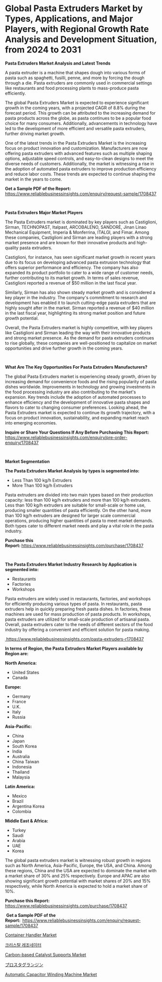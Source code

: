 <p><h1>Global Pasta Extruders Market by Types, Applications, and Major Players, with Regional Growth Rate Analysis and Development Situation, from 2024 to 2031</h1></p><p><strong>Pasta Extruders Market Analysis and Latest Trends</strong></p>
<p><p>A pasta extruder is a machine that shapes dough into various forms of pasta such as spaghetti, fusilli, penne, and more by forcing the dough through a die. Pasta extruders are commonly used in commercial settings like restaurants and food processing plants to mass-produce pasta efficiently.</p><p>The global Pasta Extruders Market is expected to experience significant growth in the coming years, with a projected CAGR of 8.8% during the forecast period. This growth can be attributed to the increasing demand for pasta products across the globe, as pasta continues to be a popular food choice for many consumers. Additionally, advancements in technology have led to the development of more efficient and versatile pasta extruders, further driving market growth.</p><p>One of the latest trends in the Pasta Extruders Market is the increasing focus on product innovation and customization. Manufacturers are now offering pasta extruders with advanced features such as multiple shaping options, adjustable speed controls, and easy-to-clean designs to meet the diverse needs of customers. Additionally, the market is witnessing a rise in the adoption of automated pasta extruders to improve production efficiency and reduce labor costs. These trends are expected to continue shaping the market in the years to come.</p></p>
<p><strong>Get a Sample PDF of the Report:&nbsp;</strong> <a href="https://www.reliablebusinessinsights.com/enquiry/request-sample/1708437">https://www.reliablebusinessinsights.com/enquiry/request-sample/1708437</a></p>
<p>&nbsp;</p>
<p><strong>Pasta Extruders Major Market Players</strong></p>
<p><p>The Pasta Extruders market is dominated by key players such as Castiglioni, Sirman, TECHNOPAST, Italpast, ARCOBALENO, SANDORÈ, Jinan Linao Mechanical Equipment, Imperia & Monferrina, ITALGI, and Fimar. Among these companies, Castiglioni and Sirman are leading players with a strong market presence and are known for their innovative products and high-quality pasta extruders.</p><p>Castiglioni, for instance, has seen significant market growth in recent years due to its focus on developing advanced pasta extrusion technology that offers superior performance and efficiency. The company has also expanded its product portfolio to cater to a wide range of customer needs, further contributing to its market growth. In terms of sales revenue, Castiglioni reported a revenue of $50 million in the last fiscal year.</p><p>Similarly, Sirman has also shown steady market growth and is considered a key player in the industry. The company's commitment to research and development has enabled it to launch cutting-edge pasta extruders that are highly sought after in the market. Sirman reported a revenue of $40 million in the last fiscal year, highlighting its strong market position and future growth potential.</p><p>Overall, the Pasta Extruders market is highly competitive, with key players like Castiglioni and Sirman leading the way with their innovative products and strong market presence. As the demand for pasta extruders continues to rise globally, these companies are well-positioned to capitalize on market opportunities and drive further growth in the coming years.</p></p>
<p>&nbsp;</p>
<p><strong>What Are The Key Opportunities For Pasta Extruders Manufacturers?</strong></p>
<p><p>The global Pasta Extruders market is experiencing steady growth, driven by increasing demand for convenience foods and the rising popularity of pasta dishes worldwide. Improvements in technology and growing investments in the food processing industry are also contributing to the market's expansion. Key trends include the adoption of automated processes to enhance efficiency and the development of innovative pasta shapes and flavors to cater to changing consumer preferences. Looking ahead, the Pasta Extruders market is expected to continue its growth trajectory, with a focus on product innovation, sustainability, and expanding market reach into emerging economies.</p></p>
<p><strong>Inquire or Share Your Questions If Any Before Purchasing This Report:</strong> <a href="https://www.reliablebusinessinsights.com/enquiry/pre-order-enquiry/1708437">https://www.reliablebusinessinsights.com/enquiry/pre-order-enquiry/1708437</a></p>
<p>&nbsp;</p>
<p><strong>Market Segmentation</strong></p>
<p><strong>The Pasta Extruders Market Analysis by types is segmented into:</strong></p>
<p><ul><li>Less Than 100 kg/h Extruders</li><li>More Than 100 kg/h Extruders</li></ul></p>
<p><p>Pasta extruders are divided into two main types based on their production capacity: less than 100 kg/h extruders and more than 100 kg/h extruders. Less than 100 kg/h extruders are suitable for small-scale or home use, producing smaller quantities of pasta efficiently. On the other hand, more than 100 kg/h extruders are designed for larger scale commercial operations, producing higher quantities of pasta to meet market demands. Both types cater to different market needs and play a vital role in the pasta industry.</p></p>
<p><strong>Purchase this Report:&nbsp;</strong><a href="https://www.reliablebusinessinsights.com/purchase/1708437">https://www.reliablebusinessinsights.com/purchase/1708437</a></p>
<p>&nbsp;</p>
<p><strong>The Pasta Extruders Market Industry Research by Application is segmented into:</strong></p>
<p><ul><li>Restaurants</li><li>Factories</li><li>Workshops</li></ul></p>
<p><p>Pasta extruders are widely used in restaurants, factories, and workshops for efficiently producing various types of pasta. In restaurants, pasta extruders help in quickly preparing fresh pasta dishes. In factories, these machines are used for mass production of pasta products. In workshops, pasta extruders are utilized for small-scale production of artisanal pasta. Overall, pasta extruders cater to the needs of different sectors of the food industry by offering a convenient and efficient solution for pasta making.</p></p>
<p><a href="https://www.reliablebusinessinsights.com/pasta-extruders-r1708437">&nbsp;https://www.reliablebusinessinsights.com/pasta-extruders-r1708437</a></p>
<p><strong>In terms of Region, the Pasta Extruders Market Players available by Region are:</strong></p>
<p>
    <p> <strong> North America: </strong>
        <ul>
            <li>United States</li>
            <li>Canada</li>
        </ul>
        </p> 
    <p> <strong> Europe: </strong>
        <ul>
            <li>Germany</li>
            <li>France</li>
            <li>U.K.</li>
            <li>Italy</li>
            <li>Russia</li>
        </ul>
        </p> 
    <p> <strong> Asia-Pacific: </strong>
        <ul>
            <li>China</li>
            <li>Japan</li>
            <li>South Korea</li>
            <li>India</li>
            <li>Australia</li>
            <li>China Taiwan</li>
            <li>Indonesia</li>
            <li>Thailand</li>
            <li>Malaysia</li>
        </ul>
        </p> 
    <p> <strong> Latin America: </strong>
        <ul>
            <li>Mexico</li>
            <li>Brazil</li>
            <li>Argentina Korea</li>
            <li>Colombia</li>
        </ul>
        </p> 
    <p> <strong> Middle East & Africa: </strong>
        <ul>
            <li>Turkey</li>
            <li>Saudi</li>
            <li>Arabia</li>
            <li>UAE</li>
            <li>Korea</li>
        </ul>
    </p>
    </p>
<p><p>The global pasta extruders market is witnessing robust growth in regions such as North America, Asia-Pacific, Europe, the USA, and China. Among these regions, China and the USA are expected to dominate the market with a market share of 30% and 25% respectively. Europe and APAC are also showing significant growth potential with market shares of 20% and 15% respectively, while North America is expected to hold a market share of 10%.</p></p>
<p><strong>Purchase this Report: </strong><a href="https://www.reliablebusinessinsights.com/purchase/1708437">https://www.reliablebusinessinsights.com/purchase/1708437</a></p>
<p>&nbsp;<strong>Get a Sample PDF of the Report:&nbsp;&nbsp;</strong><a href="https://www.reliablebusinessinsights.com/enquiry/request-sample/1708437">https://www.reliablebusinessinsights.com/enquiry/request-sample/1708437</a></p>
<p><strong></strong></p>
<p><p><a href="https://medium.com/@sdonald04328/container-handler-market-size-is-growing-at-cagr-of-10-1-7241ca4cd295">Container Handler Market</a></p><p><a href="https://github.com/rsg307664904/Market-Research-Report-List-3/blob/main/3746370192203.md">크리스탈 레조네이터</a></p><p><a href="https://github.com/kishanagarner91/Market-Research-Report-List-1/blob/main/carbon-based-catalyst-supports-market.md">Carbon-based Catalyst Supports Market</a></p><p><a href="https://github.com/nxboeu02965442/Market-Research-Report-List-3/blob/main/8102011184779.md">プロスタグランジン</a></p><p><a href="https://medium.com/@scottroberts2661/navigating-the-global-automatic-capacitor-winding-machine-market-landscape-trends-forecasts-and-adebdbcc927a">Automatic Capacitor Winding Machine Market</a></p></p>